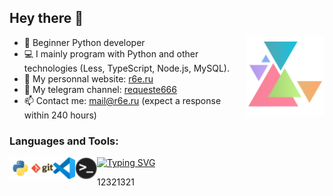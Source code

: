 <!--- Hello Developers 
<p align="center" dir="auto">
 <a target="_blank" rel="noopener noreferrer" href="assets/github-snake.svg"><img width="600" src="assets/github-snake.svg" alt="snake" style="max-width: 100%;"></a>
</p>
--->
## Hey there 👋

<img width="25%" align="right" alt="Gauthier" src="assets\21312312312321.png" />

- 📖 Beginner Python developer
- 💻 I mainly program with Python and other technologies (Less, TypeScript, Node.js, MySQL).
- 🔗 My personnal website: [r6e.ru](https://r6e.ru/)
- 🔗 My telegram channel: [requeste666](https://t.me/requeste666)
- 📫 Contact me: [mail@r6e.ru](mailto:mail@r6e.ru) (expect a response within 240 hours)
### Languages and Tools: 


<img align="left" alt="Python" width="35px" src="https://raw.githubusercontent.com/github/explore/80688e429a7d4ef2fca1e82350fe8e3517d3494d/topics/python/python.png" />
<img align="left" alt="Git" width="35px" src="https://raw.githubusercontent.com/github/explore/80688e429a7d4ef2fca1e82350fe8e3517d3494d/topics/git/git.png" />
<img align="left" alt="Visual Studio Code" width="35px" src="https://raw.githubusercontent.com/github/explore/80688e429a7d4ef2fca1e82350fe8e3517d3494d/topics/visual-studio-code/visual-studio-code.png" />
<img align="left" alt="Terminal" width="35px" src="https://raw.githubusercontent.com/github/explore/80688e429a7d4ef2fca1e82350fe8e3517d3494d/topics/terminal/terminal.png" />

<a href="https://git.io/typing-svg"><img src="https://readme-typing-svg.demolab.com?font=Fira+Code&pause=1000&random=false&width=435&lines=Python+developer+of+discord+bots;Essence+-+discord.gg%2FTEduvvsxAN" alt="Typing SVG" /></a>


12321321
